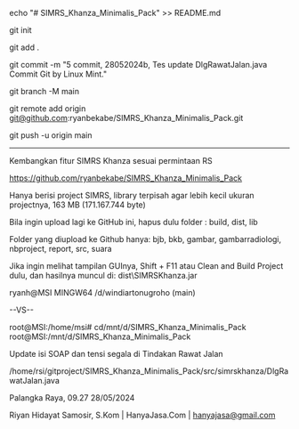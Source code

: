 echo "# SIMRS_Khanza_Minimalis_Pack" >> README.md

git init

git add .

git commit -m "5 commit, 28052024b, Tes update DlgRawatJalan.java Commit Git by Linux Mint."

git branch -M main

git remote add origin git@github.com:ryanbekabe/SIMRS_Khanza_Minimalis_Pack.git

git push -u origin main

____

Kembangkan fitur SIMRS Khanza sesuai permintaan RS

https://github.com/ryanbekabe/SIMRS_Khanza_Minimalis_Pack

Hanya berisi project SIMRS, library terpisah agar lebih kecil ukuran projectnya, 163 MB (171.167.744 byte)

Bila ingin upload lagi ke GitHub ini, hapus dulu folder : build, dist, lib

Folder yang diupload ke Github hanya: bjb, bkb, gambar, gambarradiologi, nbproject, report, src, suara

Jika ingin melihat tampilan GUInya, Shift + F11 atau Clean and Build Project dulu, dan hasilnya muncul di: dist\SIMRSKhanza.jar


ryanh@MSI MINGW64 /d/windiartonugroho (main)

--VS--

root@MSI:/home/msi# cd/mnt/d/SIMRS_Khanza_Minimalis_Pack
root@MSI:/mnt/d/SIMRS_Khanza_Minimalis_Pack


Update isi SOAP dan tensi segala di Tindakan Rawat Jalan

/home/rsi/gitproject/SIMRS_Khanza_Minimalis_Pack/src/simrskhanza/DlgRawatJalan.java

Palangka Raya, 09.27 28/05/2024

Riyan Hidayat Samosir, S.Kom | HanyaJasa.Com | hanyajasa@gmail.com
